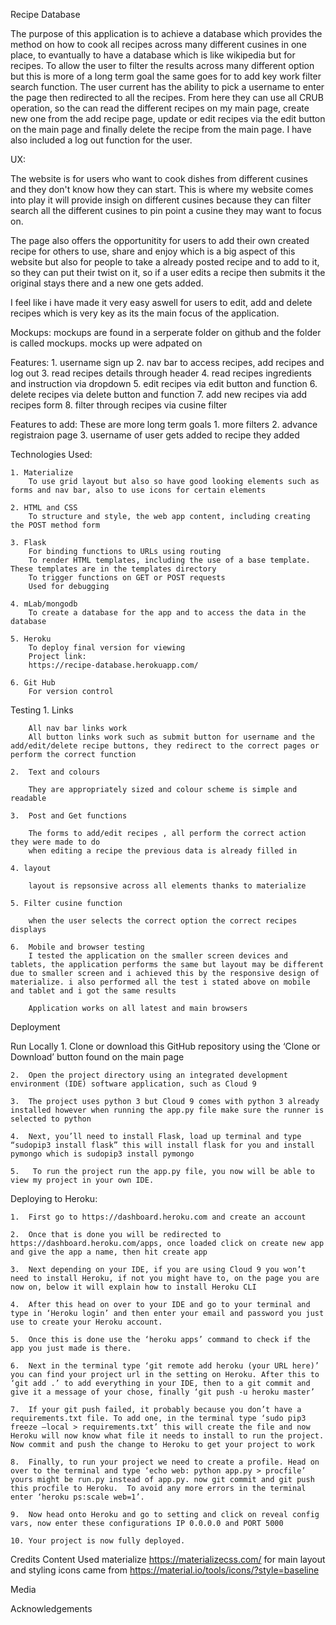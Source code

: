 Recipe Database

The purpose of this application is to achieve a database which provides the method on how to cook all recipes across many different cusines in one place, to evantually to have a database which is like wikipedia but for recipes. To allow the user to filter the results across many different option but this is more of a long term goal the same goes for to add key work filter search function. The user current has the ability to pick a username to enter the page then redirected to all the recipes. From here they can use all CRUB operation, so the can read the different recipes on my main page, create new one from the add recipe page, update or edit recipes via the edit button on the main page and finally delete the recipe from the main page. I have also included a log out function for the user.

UX:

The website is for users who want to cook dishes from different cusines and they don't know how they can start. This is where my website comes into play it will provide insigh on different cusines because they can filter search all the different cusines to pin point a cusine they may want to focus on.

The page also offers the opportunitity for users to add their own created recipe for others to use, share and enjoy which is a big aspect of this website but also for people to take a already posted recipe and to add to it, so they can put their twist on it, so if a user edits a recipe then submits it the original stays there and a new one gets added.

I feel like i have made it very easy aswell for users to edit, add and delete recipes which is very key as its the main focus of the application.

Mockups:
    mockups are found in a serperate folder on github and the folder is called mockups. mocks up were adpated on

Features:
    1. username sign up
    2. nav bar to access recipes, add recipes and log out
    3. read recipes details through header
    4. read recipes ingredients and instruction via dropdown
    5. edit recipes via edit button and function
    6. delete recipes via delete button and function
    7. add new recipes via add recipes form
    8. filter through recipes via cusine filter
    
Features to add:
These are more long term goals
    1. more filters
    2. advance registraion page
    3. username of user gets added to recipe they added
    
Technologies Used:

    1. Materialize
        To use grid layout but also so have good looking elements such as forms and nav bar, also to use icons for certain elements
        
    2. HTML and CSS
        To structure and style, the web app content, including creating the POST method form
        
    3. Flask
        For binding functions to URLs using routing
        To render HTML templates, including the use of a base template. These templates are in the templates directory
        To trigger functions on GET or POST requests
        Used for debugging
        
    4. mLab/mongodb
        To create a database for the app and to access the data in the database
        
    5. Heroku
        To deploy final version for viewing
        Project link:
        https://recipe-database.herokuapp.com/
        
    6. Git Hub
        For version control
        
Testing
    1.	Links
    
        All nav bar links work 
        All button links work such as submit button for username and the add/edit/delete recipe buttons, they redirect to the correct pages or perform the correct function
        
    2.	Text and colours
    
        They are appropriately sized and colour scheme is simple and readable
        
    3.  Post and Get functions
        
        The forms to add/edit recipes , all perform the correct action they were made to do
        when editing a recipe the previous data is already filled in
        
    4. layout
    
        layout is repsonsive across all elements thanks to materialize
        
    5. Filter cusine function
    
        when the user selects the correct option the correct recipes displays
        
    6.	Mobile and browser testing
        I tested the application on the smaller screen devices and tablets, the application performs the same but layout may be different due to smaller screen and i achieved this by the responsive design of materialize. i also performed all the test i stated above on mobile and tablet and i got the same results
        
        Application works on all latest and main browsers 

Deployment

Run Locally
    1.	Clone or download this GitHub repository using the ‘Clone or Download’ button found on the main page
    
    2.	Open the project directory using an integrated development environment (IDE) software application, such as Cloud 9
    
    3.	The project uses python 3 but Cloud 9 comes with python 3 already installed however when running the app.py file make sure the runner is selected to python 
    
    4.	Next, you’ll need to install Flask, load up terminal and type “sudopip3 install flask” this will install flask for you and install pymongo which is sudopip3 install pymongo
    
    5.	 To run the project run the app.py file, you now will be able to view my project in your own IDE.
    
Deploying to Heroku:

    1.	First go to https://dashboard.heroku.com and create an account
    
    2.	Once that is done you will be redirected to https://dashboard.heroku.com/apps, once loaded click on create new app and give the app a name, then hit create app
    
    3.	Next depending on your IDE, if you are using Cloud 9 you won’t need to install Heroku, if not you might have to, on the page you are now on, below it will explain how to install Heroku CLI
    
    4.	After this head on over to your IDE and go to your terminal and type in ‘Heroku login’ and then enter your email and password you just use to create your Heroku account. 
    
    5.	Once this is done use the ‘heroku apps’ command to check if the app you just made is there.
    
    6.	Next in the terminal type ‘git remote add heroku (your URL here)’ you can find your project url in the setting on Heroku. After this to ‘git add .’ to add everything in your IDE, then to a git commit and give it a message of your chose, finally ‘git push -u heroku master’
    
    7.	If your git push failed, it probably because you don’t have a requirements.txt file. To add one, in the terminal type ‘sudo pip3 freeze –local > requirements.txt’ this will create the file and now Heroku will now know what file it needs to install to run the project. Now commit and push the change to Heroku to get your project to work
    
    8.	Finally, to run your project we need to create a profile. Head on over to the terminal and type ‘echo web: python app.py > procfile’ yours might be run.py instead of app.py. now git commit and git push this procfile to Heroku.  To avoid any more errors in the terminal enter ‘heroku ps:scale web=1’.
    
    9.	Now head onto Heroku and go to setting and click on reveal config vars, now enter these configurations IP 0.0.0.0 and PORT 5000
    
    10.	Your project is now fully deployed.
        
        
Credits
Content
    Used materialize https://materializecss.com/ for main layout and styling
    icons came from https://material.io/tools/icons/?style=baseline
    
Media

Acknowledgements

        
        
        
        
        
        
        